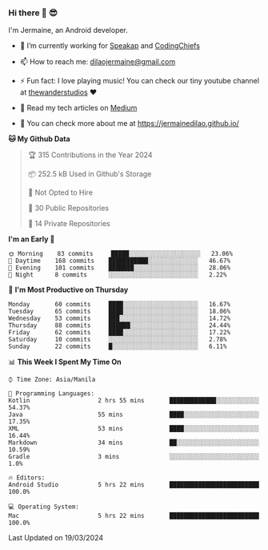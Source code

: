 ### Hi there 👋 😎
I'm Jermaine, an Android developer.

- 🔭 I’m currently working for [Speakap](https://www.speakap.com/) and [CodingChiefs](https://codingchiefs.com/en/)

- 📫 How to reach me: dilaojermaine@gmail.com

- ⚡ Fun fact: I love playing music! You can check our tiny youtube channel at [thewanderstudios](https://www.youtube.com/thewanderstudios) ♥️

- 📖 Read my tech articles on [Medium](https://jermainedilao.medium.com/)

- 👀 You can check more about me at https://jermainedilao.github.io/

<!--
**jermainedilao/jermainedilao** is a ✨ _special_ ✨ repository because its `README.md` (this file) appears on your GitHub profile.

Here are some ideas to get you started:

- 🔭 I’m currently working on ...
- 🌱 I’m currently learning ...
- 👯 I’m looking to collaborate on ...
- 🤔 I’m looking for help with ...
- 💬 Ask me about ...
- 📫 How to reach me: ...
- 😄 Pronouns: ...
- ⚡ Fun fact: ...
-->

<!--START_SECTION:waka-->
**🐱 My Github Data** 

> 🏆 315 Contributions in the Year 2024
 > 
> 📦 252.5 kB Used in Github's Storage 
 > 
> 🚫 Not Opted to Hire
 > 
> 📜 30 Public Repositories 
 > 
> 🔑 14 Private Repositories  
 > 
**I'm an Early 🐤** 

```text
🌞 Morning    83 commits     █████░░░░░░░░░░░░░░░░░░░░   23.06% 
🌆 Daytime    168 commits    ███████████░░░░░░░░░░░░░░   46.67% 
🌃 Evening    101 commits    ███████░░░░░░░░░░░░░░░░░░   28.06% 
🌙 Night      8 commits      ░░░░░░░░░░░░░░░░░░░░░░░░░   2.22%

```
📅 **I'm Most Productive on Thursday** 

```text
Monday       60 commits     ████░░░░░░░░░░░░░░░░░░░░░   16.67% 
Tuesday      65 commits     ████░░░░░░░░░░░░░░░░░░░░░   18.06% 
Wednesday    53 commits     ███░░░░░░░░░░░░░░░░░░░░░░   14.72% 
Thursday     88 commits     ██████░░░░░░░░░░░░░░░░░░░   24.44% 
Friday       62 commits     ████░░░░░░░░░░░░░░░░░░░░░   17.22% 
Saturday     10 commits     ░░░░░░░░░░░░░░░░░░░░░░░░░   2.78% 
Sunday       22 commits     █░░░░░░░░░░░░░░░░░░░░░░░░   6.11%

```


📊 **This Week I Spent My Time On** 

```text
⌚︎ Time Zone: Asia/Manila

💬 Programming Languages: 
Kotlin                   2 hrs 55 mins       █████████████░░░░░░░░░░░░   54.37% 
Java                     55 mins             ████░░░░░░░░░░░░░░░░░░░░░   17.35% 
XML                      53 mins             ████░░░░░░░░░░░░░░░░░░░░░   16.44% 
Markdown                 34 mins             ██░░░░░░░░░░░░░░░░░░░░░░░   10.59% 
Gradle                   3 mins              ░░░░░░░░░░░░░░░░░░░░░░░░░   1.0%

🔥 Editors: 
Android Studio           5 hrs 22 mins       █████████████████████████   100.0%

💻 Operating System: 
Mac                      5 hrs 22 mins       █████████████████████████   100.0%

```


 Last Updated on 19/03/2024
<!--END_SECTION:waka-->

